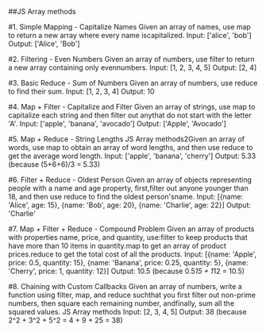 ##JS Array methods

#1. Simple Mapping - Capitalize Names
   Given an array of names, use map to return a new array where every name iscapitalized.
   Input: ['alice', 'bob']
   Output: ['Alice', 'Bob']
   

#2. Filtering - Even Numbers
   Given an array of numbers, use filter to return a new array containing only evennumbers.
   Input: [1, 2, 3, 4, 5]
   Output: [2, 4]

   
#3. Basic Reduce - Sum of Numbers
   Given an array of numbers, use reduce to find their sum.
   Input: [1, 2, 3, 4]
   Output: 10

   
#4. Map + Filter - Capitalize and Filter
   Given an array of strings, use map to capitalize each string and then filter out anythat do not start with the letter 'A'.
   Input: ['apple', 'banana', 'avocado']
   Output: ['Apple', 'Avocado']


#5. Map + Reduce - String Lengths
   JS Array methods2Given an array of words, use map to obtain an array of word lengths, and then use reduce to get the average word length.
   Input: ['apple', 'banana', 'cherry']
   Output: 5.33 (because (5+6+6)/3 = 5.33)


#6. Filter + Reduce - Oldest Person
   Given an array of objects representing people with a name and age property, first,filter out anyone younger than 18, and then use reduce to find the oldest person'sname.
   Input: [{name: 'Alice', age: 15}, {name: 'Bob', age: 20}, {name: 'Charlie', age: 22}]
   Output: 'Charlie'



#7. Map + Filter + Reduce - Compound Problem
   Given an array of products with properties name, price, and quantity, use:filter to keep products that have more than 10 items in quantity.map to get an array of product    prices.reduce to get the total cost of all the products.
   Input: [{name: 'Apple', price: 0.5, quantity: 15}, {name: 'Banana', price: 0.25, quantity: 5}, {name: 'Cherry', price: 1, quantity: 12}]
   Output: 10.5 (because 0.5*15 + 1*12 = 10.5)


#8. Chaining with Custom Callbacks
   Given an array of numbers, write a function using filter, map, and reduce suchthat you first filter out non-prime numbers, then square each remaining number, andfinally,    sum all the squared values.
   JS Array methods
   Input: [2, 3, 4, 5]
   Output: 38 (because 2^2 + 3^2 + 5^2 = 4 + 9 + 25 = 38)
